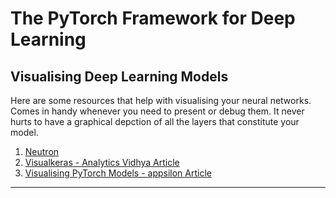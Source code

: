 # The PyTorch Framework for Deep Learning

## Visualising Deep Learning Models

Here are some resources that help with visualising your neural networks. Comes in handy whenever you need to present or debug them. It never hurts to have a graphical depction of all the layers that constitute your model.

1. [Neutron](https://netron.app/)
2. [Visualkeras - Analytics Vidhya Article](https://www.analyticsvidhya.com/blog/2022/03/visualize-deep-learning-models-using-visualkeras/)
3. [Visualising PyTorch Models - appsilon Article](https://appsilon.com/visualize-pytorch-neural-networks/)

---
